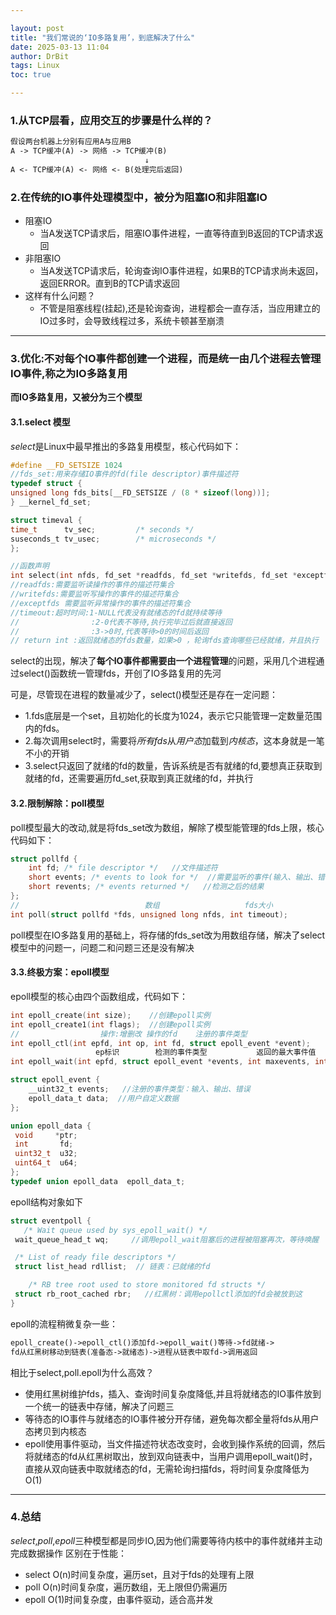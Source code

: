 ```yaml
---

layout: post
title: "我们常说的‘IO多路复用’，到底解决了什么"
date: 2025-03-13 11:04
author: DrBit
tags: Linux
toc: true

---
```



### 1.从TCP层看，应用交互的步骤是什么样的？

```txt
假设两台机器上分别有应用A与应用B 
A -> TCP缓冲(A) -> 网络 -> TCP缓冲(B)
                              ↓
A <- TCP缓冲(A) <- 网络 <- B(处理完后返回)
```

### 2.在传统的IO事件处理模型中，被分为阻塞IO和非阻塞IO

* 阻塞IO
  * 当A发送TCP请求后，阻塞IO事件进程，一直等待直到B返回的TCP请求返回
* 非阻塞IO
  * 当A发送TCP请求后，轮询查询IO事件进程，如果B的TCP请求尚未返回，返回ERROR。直到B的TCP请求返回
* 这样有什么问题？
  * 不管是阻塞线程(挂起),还是轮询查询，进程都会一直存活，当应用建立的IO过多时，会导致线程过多，系统卡顿甚至崩溃

---

### 3.优化:不对每个IO事件都创建一个进程，而是统一由几个进程去管理IO事件,称之为IO多路复用

**而IO多路复用，又被分为三个模型**

#### 3.1.select 模型
*select*是Linux中最早推出的多路复用模型，核心代码如下：

```c
#define __FD_SETSIZE 1024
//fds_set:用来存储IO事件的fd(file descriptor)事件描述符
typedef struct {
unsigned long fds_bits[__FD_SETSIZE / (8 * sizeof(long))];
} __kernel_fd_set;

struct timeval {
time_t      tv_sec;         /* seconds */
suseconds_t tv_usec;        /* microseconds */
};

//函数声明
int select(int nfds, fd_set *readfds, fd_set *writefds, fd_set *exceptfds, struct timeval *timeout);
//readfds:需要监听读操作的事件的描述符集合
//writefds:需要监听写操作的事件的描述符集合
//exceptfds 需要监听异常操作的事件的描述符集合
//timeout:超时时间:1-NULL代表没有就绪态的fd就持续等待
//                :2-0代表不等待,执行完毕过后就直接返回
//                :3->0时,代表等待>0的时间后返回
// return int :返回就绪态的fds数量，如果>0 ，轮询fds查询哪些已经就绪，并且执行
```
select的出现，解决了**每个IO事件都需要由一个进程管理**的问题，采用几个进程通过select()函数统一管理fds，开创了IO多路复用的先河

可是，尽管现在进程的数量减少了，select()模型还是存在一定问题：
* 1.fds底层是一个set，且初始化的长度为1024，表示它只能管理一定数量范围内的fds。
* 2.每次调用select时，需要将*所有fds*从*用户态*加载到*内核态*，这本身就是一笔不小的开销
* 3.select只返回了就绪的fd的数量，告诉系统是否有就绪的fd,要想真正获取到就绪的fd，还需要遍历fd_set,获取到真正就绪的fd，并执行

#### 3.2.限制解除：poll模型
poll模型最大的改动,就是将fds_set改为数组，解除了模型能管理的fds上限，核心代码如下：
```c
struct pollfd {
    int fd; /* file descriptor */   //文件描述符
    short events; /* events to look for */  //需要监听的事件(输入、输出、错误)
    short revents; /* events returned */   //检测之后的结果
};
//						      数组				   fds大小            等待时长
int poll(struct pollfd *fds, unsigned long nfds, int timeout);
```
poll模型在IO多路复用的基础上，将存储的fds_set改为用数组存储，解决了select模型中的问题一，问题二和问题三还是没有解决

#### 3.3.终极方案：epoll模型
epoll模型的核心由四个函数组成，代码如下：
```c
int epoll_create(int size);    //创建epoll实例
int epoll_create1(int flags);  //创建epoll实例
//                  操作:增删改 操作的fd    注册的事件类型
int epoll_ctl(int epfd, int op, int fd, struct epoll_event *event);		//向epoll中增加、减少、修改io事件
				   ep标识        检测的事件类型           返回的最大事件值   阻塞事件
int epoll_wait(int epfd, struct epoll_event *events, int maxevents, int timeout);  //调用者进程调用该函数等待io事件就绪

struct epoll_event {
    __uint32_t events;	 //注册的事件类型：输入、输出、错误
    epoll_data_t data;	//用户自定义数据
};

union epoll_data {
 void     *ptr;
 int       fd;
 uint32_t  u32;
 uint64_t  u64;
};
typedef union epoll_data  epoll_data_t;
```

epoll结构对象如下
```c
struct eventpoll {
   /* Wait queue used by sys_epoll_wait() */
 wait_queue_head_t wq;     //调用epoll_wait阻塞后的进程被阻塞再次，等待唤醒

 /* List of ready file descriptors */
 struct list_head rdllist;  // 链表：已就绪的fd

    /* RB tree root used to store monitored fd structs */
 struct rb_root_cached rbr;   //红黑树：调用epollctl添加的fd会被放到这
}
```

epoll的流程稍微复杂一些：
```txt
epoll_create()->epoll_ctl()添加fd->epoll_wait()等待->fd就绪->
fd从红黑树移动到链表(准备态->就绪态)->进程从链表中取fd->调用返回
```

相比于select,poll.epoll为什么高效？
* 使用红黑树维护fds，插入、查询时间复杂度降低,并且将就绪态的IO事件放到一个统一的链表中存储，解决了问题三
* 等待态的IO事件与就绪态的IO事件被分开存储，避免每次都全量将fds从用户态拷贝到内核态
* epoll使用事件驱动，当文件描述符状态改变时，会收到操作系统的回调，然后将就绪态的fd从红黑树取出，放到双向链表中，当用户调用epoll_wait()时，直接从双向链表中取就绪态的fd，无需轮询扫描fds，将时间复杂度降低为O(1)

---
### 4.总结
*select*,*poll*,*epoll*三种模型都是同步IO,因为他们需要等待内核中的事件就绪并主动完成数据操作
区别在于性能：
* select O(n)时间复杂度，遍历set，且对于fds的处理有上限
* poll O(n)时间复杂度，遍历数组，无上限但仍需遍历
* epoll O(1)时间复杂度，由事件驱动，适合高并发
